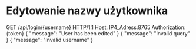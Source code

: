 # Edytowanie nazwy użytkownika

<!-- Use multiple <sample> elements inside <request> to provide samples for various programming languages. 
They will be placed in tabs.Developers can use these samples as templates when making requests to this endpoint. -->

<api-endpoint openapi-path="./../openapi.yaml" endpoint="/login/{id}" method="put">

<request>

<sample title="HTTP">
    GET /api/login/{username} HTTP/1.1
    Host: IP4_Adress:8765
    Authorization: {token}
</sample>

</request>

<response type="201">
<sample>
{
    "message": "User has been edited"
}
</sample>

</response>
<response type="400">

<sample>
{
    "message": "Invalid query"
}
</sample>

</response>
<response type="404">
<sample>
{
    "message": "Invalid username"
}
</sample>
</response>
</api-endpoint>

